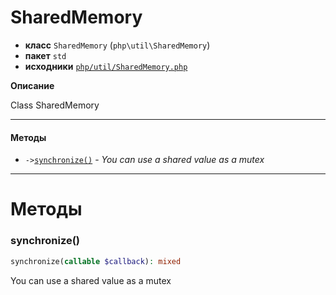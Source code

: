 # SharedMemory

- **класс** `SharedMemory` (`php\util\SharedMemory`)
- **пакет** `std`
- **исходники** [`php/util/SharedMemory.php`](./src/main/resources/JPHP-INF/sdk/php/util/SharedMemory.php)

**Описание**

Class SharedMemory

---

#### Методы

- `->`[`synchronize()`](#method-synchronize) - _You can use a shared value as a mutex_

---
# Методы

<a name="method-synchronize"></a>

### synchronize()
```php
synchronize(callable $callback): mixed
```
You can use a shared value as a mutex